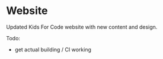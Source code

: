 # Website
Updated Kids For Code website with new content and design.

Todo:
- get actual building / CI working